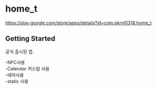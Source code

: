 # home_t

https://play.google.com/store/apps/details?id=com.qkrnl0318.home_t

## Getting Started

공식 출시된 앱.

-NFC사용\
-Calendar 커스텀 사용\
-테마사용\
-static 사용
